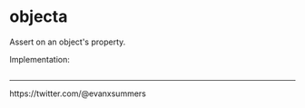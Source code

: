 # objecta

Assert on an object's property.

Implementation:
```javascript
```

<hr>
https://twitter.com/@evanxsummers

